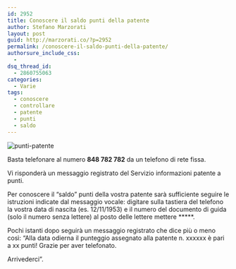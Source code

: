 ```yaml
---
id: 2952
title: Conoscere il saldo punti della patente
author: Stefano Marzorati
layout: post
guid: http://marzorati.co/?p=2952
permalink: /conoscere-il-saldo-punti-della-patente/
authorsure_include_css:
  - 
dsq_thread_id:
  - 2860755063
categories:
  - Varie
tags:
  - conoscere
  - controllare
  - patente
  - punti
  - saldo
---
```

![punti-patente](http://www.lindifferenziato.com/wp-content/uploads/2015/01/Patente-a-punti.jpg)   

Basta telefonare al numero **848 782 782** da un telefono di rete fissa.   

Vi risponderà un messaggio registrato del Servizio informazioni patente a punti.   

Per conoscere il &#8220;saldo&#8221; punti della vostra patente sarà sufficiente seguire le istruzioni indicate dal messaggio vocale: digitare sulla tastiera del telefono la vostra data di nascita (es. 12/11/1953) e il numero del documento di guida (solo il numero senza lettere) al posto delle lettere mettere *****.   

Pochi istanti dopo seguirà un messaggio registrato che dice più o meno così: &#8220;Alla data odierna il punteggio assegnato alla patente n. xxxxxx è pari a xx punti! Grazie per aver telefonato.   

Arrivederci&#8221;.